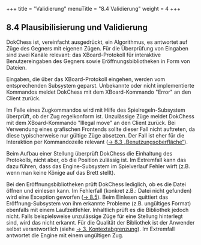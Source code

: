 +++
title = "Validierung"
menuTitle = "8.4 Validierung"
weight = 4
+++

## 8.4 Plausibilisierung und Validierung

DokChess ist, vereinfacht ausgedrückt, ein Algorithmus, es antwortet auf Züge des Gegners mit eigenen Zügen. Für die Überprüfung von Eingaben sind zwei Kanäle relevant: das XBoard-Protokoll für interaktive Benutzereingaben des Gegners sowie Eröffnungsbibliotheken in Form von Dateien.

Eingaben, die über das XBoard-Protokoll eingehen, werden vom entsprechenden Subsystem geparst. Unbekannte oder nicht implementierte Kommandos meldet DokChess mit dem XBoard-Kommando "Error" an den Client zurück.

Im Falle eines Zugkommandos wird mit Hilfe des Spielregeln-Subsystem überprüft, ob der Zug regelkonform ist. Unzulässige Züge meldet DokChess mit dem XBoard-Kommando "Illegal move" an den Client zurück.
Bei Verwendung eines grafischen Frontends sollte dieser Fall nicht auftreten, da diese typischerweise nur gültige Züge absetzen. Der Fall ist eher für die Interaktion per Kommandozeile relevant ([→ 8.3 „Benutzungsoberfläche“](/08_konzepte/03_benutzungsoberflaeche/)).

Beim Aufbau einer Stellung überprüft DokChess die Einhaltung des Protokolls, nicht aber, ob die Position zulässig ist. Im Extremfall kann das dazu führen, dass das Engine-Subsystem im Spielverlauf Fehler wirft (z.B. wenn man keine Könige auf das Brett stellt).

Bei den Eröffnungsbibliotheken prüft DokChess lediglich, ob es die Datei öffnen und einlesen kann. Im Fehlerfall (konkret z.B.: Datei nicht gefunden) wird eine Exception geworfen ([→ 8.5](/08_konzepte/05_fehlerbehandlung/)).
Beim Einlesen quittiert das Eröffnung-Subsystem von ihm erkannte Probleme (z.B. ungültiges Format) ebenfalls mit einem Laufzeitfehler.
Inhaltlich prüft es die Bibliothek jedoch nicht. Falls beispielsweise unzulässige Züge für eine Stellung hinterlegt sind, wird das nicht erkannt. Für die Qualität der Bibliothek ist der Anwender selbst verantwortlich (siehe [→ 3. Kontextabgrenzung](/03_kontextabgrenzung/)).
Im Extremfall antwortet die Engine mit einem ungültigen Zug.
